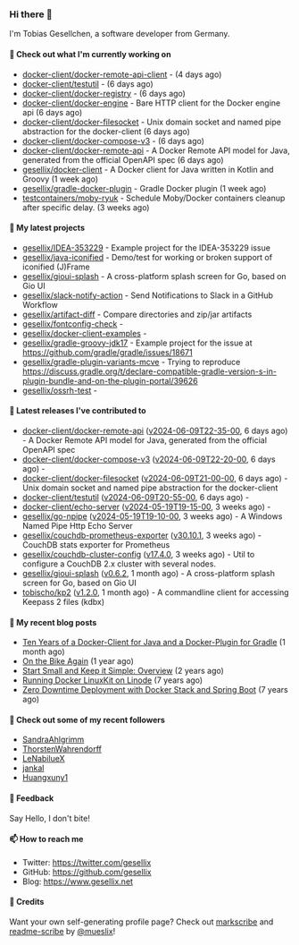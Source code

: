### Hi there 👋

I'm Tobias Gesellchen, a software developer from Germany.

#### 👷 Check out what I'm currently working on

- [docker-client/docker-remote-api-client](https://github.com/docker-client/docker-remote-api-client) -  (4 days ago)
- [docker-client/testutil](https://github.com/docker-client/testutil) -  (6 days ago)
- [docker-client/docker-registry](https://github.com/docker-client/docker-registry) -  (6 days ago)
- [docker-client/docker-engine](https://github.com/docker-client/docker-engine) - Bare HTTP client for the Docker engine api (6 days ago)
- [docker-client/docker-filesocket](https://github.com/docker-client/docker-filesocket) - Unix domain socket and named pipe abstraction for the docker-client (6 days ago)
- [docker-client/docker-compose-v3](https://github.com/docker-client/docker-compose-v3) -  (6 days ago)
- [docker-client/docker-remote-api](https://github.com/docker-client/docker-remote-api) - A Docker Remote API model for Java, generated from the official OpenAPI spec (6 days ago)
- [gesellix/docker-client](https://github.com/gesellix/docker-client) - A Docker client for Java written in Kotlin and Groovy (1 week ago)
- [gesellix/gradle-docker-plugin](https://github.com/gesellix/gradle-docker-plugin) - Gradle Docker plugin (1 week ago)
- [testcontainers/moby-ryuk](https://github.com/testcontainers/moby-ryuk) - Schedule Moby/Docker containers cleanup after specific delay. (3 weeks ago)

#### 🌱 My latest projects

- [gesellix/IDEA-353229](https://github.com/gesellix/IDEA-353229) - Example project for the IDEA-353229 issue
- [gesellix/java-iconified](https://github.com/gesellix/java-iconified) - Demo/test for working or broken support of iconified (J)Frame
- [gesellix/gioui-splash](https://github.com/gesellix/gioui-splash) - A cross-platform splash screen for Go, based on Gio UI
- [gesellix/slack-notify-action](https://github.com/gesellix/slack-notify-action) - Send Notifications to Slack in a GitHub Workflow
- [gesellix/artifact-diff](https://github.com/gesellix/artifact-diff) - Compare directories and zip/jar artifacts
- [gesellix/fontconfig-check](https://github.com/gesellix/fontconfig-check) - 
- [gesellix/docker-client-examples](https://github.com/gesellix/docker-client-examples) - 
- [gesellix/gradle-groovy-jdk17](https://github.com/gesellix/gradle-groovy-jdk17) - Example project for the issue at https://github.com/gradle/gradle/issues/18671
- [gesellix/gradle-plugin-variants-mcve](https://github.com/gesellix/gradle-plugin-variants-mcve) - Trying to reproduce https://discuss.gradle.org/t/declare-compatible-gradle-version-s-in-plugin-bundle-and-on-the-plugin-portal/39626
- [gesellix/ossrh-test](https://github.com/gesellix/ossrh-test) - 

#### 🔭 Latest releases I've contributed to

- [docker-client/docker-remote-api](https://github.com/docker-client/docker-remote-api) ([v2024-06-09T22-35-00](https://github.com/docker-client/docker-remote-api/releases/tag/v2024-06-09T22-35-00), 6 days ago) - A Docker Remote API model for Java, generated from the official OpenAPI spec
- [docker-client/docker-compose-v3](https://github.com/docker-client/docker-compose-v3) ([v2024-06-09T22-20-00](https://github.com/docker-client/docker-compose-v3/releases/tag/v2024-06-09T22-20-00), 6 days ago) - 
- [docker-client/docker-filesocket](https://github.com/docker-client/docker-filesocket) ([v2024-06-09T21-00-00](https://github.com/docker-client/docker-filesocket/releases/tag/v2024-06-09T21-00-00), 6 days ago) - Unix domain socket and named pipe abstraction for the docker-client
- [docker-client/testutil](https://github.com/docker-client/testutil) ([v2024-06-09T20-55-00](https://github.com/docker-client/testutil/releases/tag/v2024-06-09T20-55-00), 6 days ago) - 
- [docker-client/echo-server](https://github.com/docker-client/echo-server) ([v2024-05-19T19-15-00](https://github.com/docker-client/echo-server/releases/tag/v2024-05-19T19-15-00), 3 weeks ago) - 
- [gesellix/go-npipe](https://github.com/gesellix/go-npipe) ([v2024-05-19T19-10-00](https://github.com/gesellix/go-npipe/releases/tag/v2024-05-19T19-10-00), 3 weeks ago) - A Windows Named Pipe Http Echo Server
- [gesellix/couchdb-prometheus-exporter](https://github.com/gesellix/couchdb-prometheus-exporter) ([v30.10.1](https://github.com/gesellix/couchdb-prometheus-exporter/releases/tag/v30.10.1), 3 weeks ago) - CouchDB stats exporter for Prometheus
- [gesellix/couchdb-cluster-config](https://github.com/gesellix/couchdb-cluster-config) ([v17.4.0](https://github.com/gesellix/couchdb-cluster-config/releases/tag/v17.4.0), 3 weeks ago) - Util to configure a CouchDB 2.x cluster with several nodes.
- [gesellix/gioui-splash](https://github.com/gesellix/gioui-splash) ([v0.6.2](https://github.com/gesellix/gioui-splash/releases/tag/v0.6.2), 1 month ago) - A cross-platform splash screen for Go, based on Gio UI
- [tobischo/kp2](https://github.com/tobischo/kp2) ([v1.2.0](https://github.com/tobischo/kp2/releases/tag/v1.2.0), 1 month ago) - A commandline client for accessing Keepass 2 files (kdbx)

#### 📜 My recent blog posts

- [Ten Years of a Docker-Client for Java and a Docker-Plugin for Gradle](https://www.gesellix.net/posts/ten-years-docker-client-and-gradle-plugin/) (1 month ago)
- [On the Bike Again](https://www.gesellix.net/posts/on-the-bike-again/) (1 year ago)
- [Start Small and Keep it Simple: Overview](https://www.gesellix.net/posts/start-small-keep-it-simple--overview/) (2 years ago)
- [Running Docker LinuxKit on Linode](https://www.gesellix.net/posts/running-docker-linuxkit-on-linode/) (7 years ago)
- [Zero Downtime Deployment with Docker Stack and Spring Boot](https://www.gesellix.net/posts/zero-downtime-deployment-with-docker-stack-and-spring-boot/) (7 years ago)



#### 👯 Check out some of my recent followers

- [SandraAhlgrimm](https://github.com/SandraAhlgrimm)
- [ThorstenWahrendorff](https://github.com/ThorstenWahrendorff)
- [LeNabilueX](https://github.com/LeNabilueX)
- [jankal](https://github.com/jankal)
- [Huangxuny1](https://github.com/Huangxuny1)

#### 💬 Feedback

Say Hello, I don't bite!

#### 📫 How to reach me

- Twitter: https://twitter.com/gesellix
- GitHub: https://github.com/gesellix
- Blog: https://www.gesellix.net

#### 🙇 Credits

Want your own self-generating profile page? Check out [markscribe](https://github.com/muesli/markscribe)
and [readme-scribe](https://github.com/muesli/readme-scribe) by [@mueslix](https://twitter.com/mueslix)!
